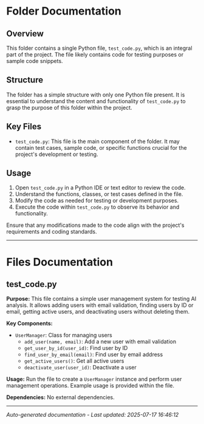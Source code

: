 # Folder Documentation

## Overview
This folder contains a single Python file, `test_code.py`, which is an integral part of the project. The file likely contains code for testing purposes or sample code snippets.

## Structure
The folder has a simple structure with only one Python file present. It is essential to understand the content and functionality of `test_code.py` to grasp the purpose of this folder within the project.

## Key Files
- `test_code.py`: This file is the main component of the folder. It may contain test cases, sample code, or specific functions crucial for the project's development or testing.

## Usage
1. Open `test_code.py` in a Python IDE or text editor to review the code.
2. Understand the functions, classes, or test cases defined in the file.
3. Modify the code as needed for testing or development purposes.
4. Execute the code within `test_code.py` to observe its behavior and functionality.

Ensure that any modifications made to the code align with the project's requirements and coding standards.

---

# Files Documentation

## test_code.py

**Purpose:** This file contains a simple user management system for testing AI analysis. It allows adding users with email validation, finding users by ID or email, getting active users, and deactivating users without deleting them.

**Key Components:**
- `UserManager`: Class for managing users
  - `add_user(name, email)`: Add a new user with email validation
  - `get_user_by_id(user_id)`: Find user by ID
  - `find_user_by_email(email)`: Find user by email address
  - `get_active_users()`: Get all active users
  - `deactivate_user(user_id)`: Deactivate a user

**Usage:** Run the file to create a `UserManager` instance and perform user management operations. Example usage is provided within the file.

**Dependencies:** No external dependencies.

---
*Auto-generated documentation - Last updated: 2025-07-17 16:46:12*

